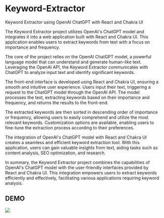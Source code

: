 # Keyword-Extractor
Keyword Extractor using OpenAI ChatGPT with React and Chakra UI

The Keyword Extractor project utilizes OpenAI's ChatGPT model and integrates it into a web application built with React and Chakra UI. This application enables users to extract keywords from text with a focus on importance and frequency.

The core of the project relies on the OpenAI ChatGPT model, a powerful language model that can understand and generate human-like text. Leveraging the OpenAI API, the Keyword Extractor communicates with ChatGPT to analyze input text and identify significant keywords.

The front-end interface is developed using React and Chakra UI, ensuring a smooth and intuitive user experience. Users input their text, triggering a request to the ChatGPT model through the OpenAI API. The model processes the text, extracting keywords based on their importance and frequency, and returns the results to the front-end.

The extracted keywords are then sorted in descending order of importance or frequency, allowing users to easily comprehend and utilize the most relevant keywords. Customization options are available, enabling users to fine-tune the extraction process according to their preferences.

The integration of OpenAI's ChatGPT model with React and Chakra UI creates a seamless and efficient keyword extraction tool. With this application, users can gain valuable insights from text, aiding tasks such as content analysis, SEO optimization, and research.

In summary, the Keyword Extractor project combines the capabilities of OpenAI's ChatGPT model with the user-friendly interfaces provided by React and Chakra UI. This integration empowers users to extract keywords efficiently and effectively, facilitating various applications requiring keyword analysis.

## DEMO 
![](https://github.com/Jimmy-0/Keyword-Extractor/blob/main/Keyword%20Extractor%20-%20powered%20by%20OpenAI.gif)
